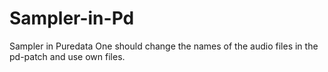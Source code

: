 # Sampler-in-Pd
Sampler in Puredata
One should change the names of the audio files in the pd-patch and use own files.

